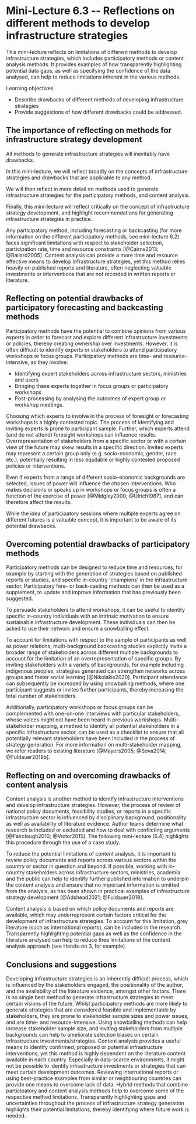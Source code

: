 # Mini-Lecture 6.3 -- Reflections on different methods to develop infrastructure strategies

This mini-lecture reflects on limitations of different methods to
develop infrastructure strategies, which includes participatory methods
or content analysis methods. It provides examples of how transparently
highlighting potential data gaps, as well as specifying the confidence
of the data analysed, can help to reduce limitations inherent in the
various methods.

Learning objectives

- Describe drawbacks of different methods of developing infrastructure
  strategies
- Provide suggestions of how different drawbacks could be addressed.

## The importance of reflecting on methods for infrastructure strategy development

All methods to generate infrastructure strategies will inevitably have
drawbacks.

In this mini-lecture, we will reflect broadly on the concepts of
infrastructure strategies and drawbacks that are applicable to any
method.

We will then reflect in more detail on methods used to generate
infrastructure strategies for the participatory methods, and content
analysis.

Finally, this mini-lecture will reflect critically on the concept of
infrastructure strategy development, and highlight recommendations for
generating infrastructure strategies in practice.

Any participatory method, including forecasting or backcasting (for more
information on the different participatory methods, see mini-lecture
6.2) faces significant limitations with respect to stakeholder
selection, participation rate, time and resource constraints
[@Cairns2013; @Ballard2005]. Content analysis can provide a more
time and resource effective means to develop infrastructure strategies,
yet this method relies heavily on published reports and literature,
often neglecting valuable investments or interventions that are not
recorded in written reports or literature.

## Reflecting on potential drawbacks of participatory forecasting and backcasting methods

Participatory methods have the potential to combine opinions from various experts in order to forecast and explore different infrastructure investments or policies, thereby creating ownership over investments. However, it is often difficult to identify experts or stakeholders to attend participatory workshops or focus groups.
Participatory methods are time- and resource-intensive, as they involve:

- Identifying expert stakeholders across infrastructure sectors, ministries and users
- Bringing these experts together in focus groups or participatory workshops
- Post-processing by analysing the outcomes of expert group or workshop meetings.

Choosing which experts to involve in the process of foresight or forecasting workshops is a highly contested topic. The process of identifying and inviting experts is prone to participant sample. Further, which experts attend (and do not attend) foresight workshops can influence results. Overrepresentation of stakeholders from a specific sector or with a certain view of the future may skew results in a specific direction. Invited experts may represent a certain group only (e.g. socio-economic, gender, race etc.), potentially resulting in less equitable or highly contested proposed policies or interventions.

Even if experts from a range of different socio-economic backgrounds are
selected, issues of power will influence the chosen interventions. Who
makes decisions or speaks up in workshops or focus groups is often a
function of the exercise of power [@Midgley2000; @Ulrich1987], and
can therefore affect the results.

While the idea of participatory sessions where multiple experts agree on different futures is a valuable concept, it is important to be aware of its potential drawbacks.

## Overcoming potential drawbacks of participatory methods

Participatory methods can be designed to reduce time and resources, for
example by starting with the generation of strategies based on published
reports or studies, and specific in-country 'champions' in the
infrastructure sector. Participatory fore- or back-casting methods can
then be used as a supplement, to update and improve information that has
previously been suggested.

To persuade stakeholders to attend workshops, it can be useful to
identify specific in-country individuals with an intrinsic motivation to
ensure sustainable infrastructure development. These individuals can
then be asked to use their network and ensure a snowballing effect.

To account for limitations with respect to the sample of participants as
well as power relations, multi-background backcasting studies explicitly
invite a broader range of stakeholders across different multiple
backgrounds to account for the limitation of an overrepresentation of
specific groups. By inviting stakeholders with a variety of backgrounds,
for example including indigenous peoples, strategies generated can
strengthen networks across groups and foster social learning
[@Nikolakis2020]. Participant attendance can subsequently be
increased by using snowballing methods, where one participant suggests
or invites further participants, thereby increasing the total number of
stakeholders.

Additionally, participatory workshops or focus groups can be
complemented with one-on-one interviews with particular stakeholders,
whose voices might not have been heard in previous workshops.
Multi-stakeholder mapping, a method to identify all potential
stakeholders in a specific infrastructure sector, can be used as a
checklist to ensure that all potentially relevant stakeholders have been
included in the process of strategy generation. For more information on
multi-stakeholder mapping, we refer readers to existing literature
[@Mayers2005; @Sova2014; @Fuldauer2018b].

## Reflecting on and overcoming drawbacks of content analysis

Content analysis is another method to identify infrastructure
interventions and develop infrastructure strategies. However, the
process of review of national policy documents, feasibility studies, or
reports in a specific infrastructure sector is influenced by
disciplinary background, positionality as well as availability of
literature evidence. Author teams determine what research is included or
excluded and how to deal with conflicting arguments [@Fairclough2010;
@Victor2015]. The following mini-lecture (6.4) highlights this
procedure through the use of a case study.

To reduce the potential limitations of content analysis, it is important
to review policy documents and reports across various sectors within the
country or sector in question and beyond. If possible, working with
in-country stakeholders across infrastructure sectors, ministries,
academia and the public can help to identify further published
information to underpin the content analysis and ensure that no
important information is omitted from the analysis, as has been shown in
practical examples of infrastructure strategy development
[@Adshead2021; @Fuldauer2019].

Content analysis is based on which policy documents and reports are
available, which may underrepresent certain factors critical for the
development of infrastructure strategies. To account for this
limitation, grey literature (such as international reports), can be
included in the research. Transparently highlighting potential gaps as
well as the confidence in the literature analysed can help to reduce
thee limitations of the content analysis approach (see Hands-on 3, for
example).

## Conclusions and suggestions

Developing infrastructure strategies is an inherently difficult process, which is influenced by the stakeholders engaged, the positionality of the author, and the availability of the literature evidence, amongst other factors.
There is no single best method to generate infrastructure strategies to meet certain visions of the future. Whilst participatory methods are more likely to generate strategies that are considered feasible and implementable by stakeholders, they are prone to stakeholder sample sizes and power issues, and are time- and resource-intensive. Using snowballing methods can help increase stakeholder sample size, and inviting stakeholders from multiple backgrounds can help to ameliorate selection biases on certain infrastructure investments/strategies.
Content analysis provides a useful means to identify confirmed, proposed or potential infrastructure interventions, yet this method is highly dependent on the literature content available in each country. Especially in data-scarce environments, it might not be possible to identify infrastructure investments or strategies that can meet certain development outcomes. Reviewing international reports or using best-practice examples from similar or neighbouring countries can provide one means to overcome lack of data.
Hybrid methods that combine participatory and content analysis methods help to overcome some of the respective method limitations. Transparently highlighting gaps and uncertainties throughout the process of infrastructure strategy generation highlights their potential limitations, thereby identifying where future work is needed.
